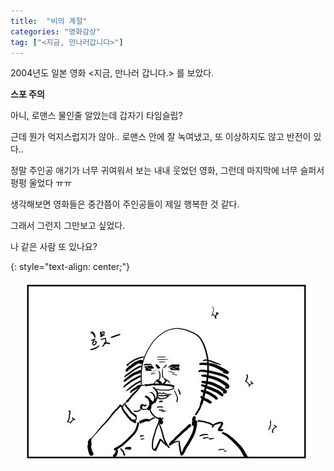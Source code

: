 ```yaml
---
title:  "비의 계절"
categories: "영화감상"
tag: ["<지금, 만나러갑니다>"]
---
```


2004년도 일본 영화 <지금, 만나러 갑니다.> 를 보았다.

**스포 주의**

아니, 로맨스 물인줄 알았는데 갑자기 타임슬립?

근데 뭔가 억지스럽지가 않아.. 로맨스 안에 잘 녹여냈고, 또 이상하지도 않고 반전이 있다..


정말 주인공 애기가 너무 귀여워서 보는 내내 웃었던 영화, 그런데 마지막에 너무 슬퍼서 펑펑 울었다 ㅠㅠ



생각해보면 영화들은 중간쯤이 주인공들이 제일 행복한 것 같다.

그래서 그런지 그만보고 싶었다.

나 같은 사람 또 있나요?

{: style="text-align: center;"}

<p align="center">
  <img src="/images/코쓱.png" />
</p>

 